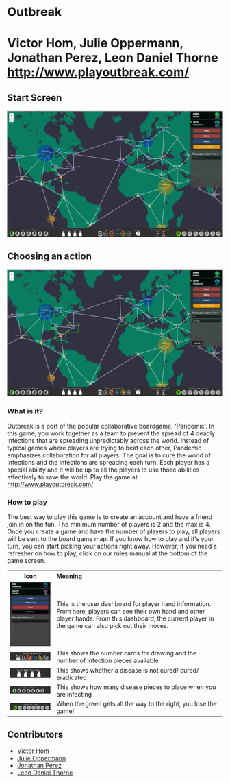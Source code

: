# Outbreak
Victor Hom, Julie Oppermann, Jonathan Perez, Leon Daniel Thorne
http://www.playoutbreak.com/
======================================================================
## Start Screen
![alt tag](https://github.com/VictorHom/Gif/blob/master/georgiaFocus.png)
## Choosing an action
![alt tag](https://github.com/VictorHom/Gif/blob/master/goScreen.png)

### What is it?
Outbreak is a port of the popular collaborative boardgame, 'Pandemic'. In this game, you work together as a team to prevent the spread of 4 deadly infections that are spreading unpredictably across the world. Instead of typical games where players are trying to beat each other, Pandemic emphasizes collaboration for all players. The goal is to cure the world of infections and the infections are spreading each turn. Each player has a special ability and it will be up to all the players to use those abilities effectively to save the world.
Play the game at http://www.playoutbreak.com/

### How to play
The best way to play this game is to create an account and have a friend join in on the fun. The minimum number of players is 2 and the max is 4. Once you create a game and have the number of players to play, all players will be sent to the board game map. If you know how to play and it's your turn, you can start picking your actions right away. However, if you need a refresher on how to play, click on our rules manual at the bottom of the game screen.

|Icon      | Meaning            |
|--------| :------------- |
| ![](https://github.com/VictorHom/Gif/blob/master/userDashboard.png)  | This is the user dashboard for player hand information. From here, players can see their own hand and other player hands. From this dashboard, the current player in the game can also pick out their moves. |
| ![](https://github.com/VictorHom/Gif/blob/master/cardStatus.png) | This shows the number cards for drawing and the number of infection pieces available     |
| ![](https://github.com/VictorHom/Gif/blob/master/diseaseStatus.png) | This shows whether a disease is not cured/ cured/ eradicated |
| ![](https://github.com/VictorHom/Gif/blob/master/infectionRate.png) | This shows how many disease pieces to place when you are infecting |
| ![](https://github.com/VictorHom/Gif/blob/master/outbreakLevel.png) | When the green gets all the way to the right, you lose the game! |

## Contributors
- [Victor Hom](https://github.com/VictorHom)
- [Julie Oppermann](https://github.com/smooth-opperator)
- [Jonathan Perez](https://github.com/ajpz)
- [Leon Daniel Thorne](https://github.com/ldthorne)
